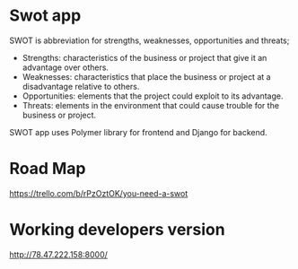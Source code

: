 # Swot app

SWOT is abbreviation for strengths, weaknesses, opportunities and threats;

* Strengths: characteristics of the business or project that give it an advantage over others.
* Weaknesses: characteristics that place the business or project at a disadvantage relative to others.
* Opportunities: elements that the project could exploit to its advantage.
* Threats: elements in the environment that could cause trouble for the business or project.

SWOT app uses Polymer library for frontend and Django for backend.

# Road Map
https://trello.com/b/rPzOztOK/you-need-a-swot

# Working developers version
http://78.47.222.158:8000/
